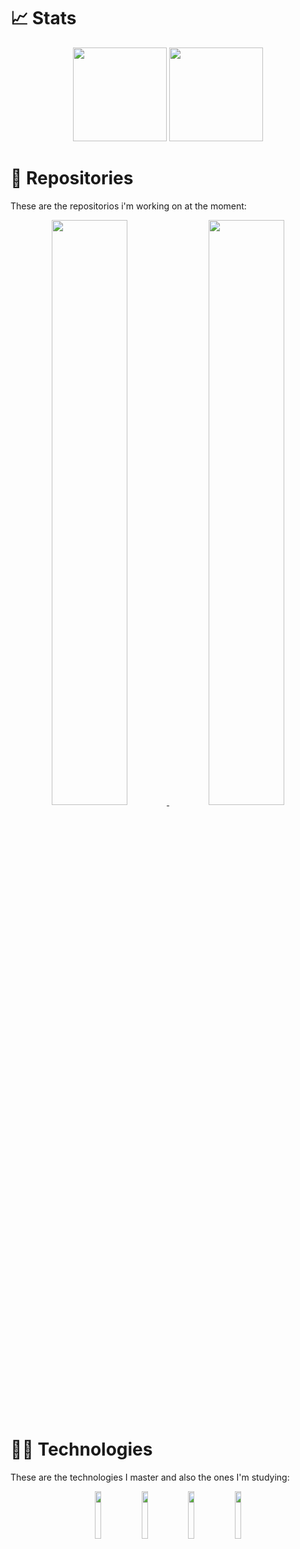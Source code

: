 
# 📈 Stats
<div align="center">
<img height=150px src="https://github-readme-stats.vercel.app/api?username=artuenric&show_icons=true&count_private=true&theme=merko&title_color=58A348">
<img height=150px src="https://github-readme-stats.vercel.app/api/top-langs/?username=artuenric&theme=merko&title_color=58A348&include_all_commits=true&count_private=true&layout=compact">
</div>

# 📂 Repositories
These are the repositorios i'm working on at the moment:

<div align="center"> 
<a href="//github.com/artuenric/Quantum-Circuits"> 
  <img width=49% src="https://github-readme-stats.vercel.app/api/pin/?username=artuenric&repo=Quantum-Circuits&theme=merko&title_color=58A348">
</a>
<a href="//github.com/artuenric/CS50"> 
<img width=49% src="https://github-readme-stats.vercel.app/api/pin/?username=artuenric&repo=CS50&theme=merko&title_color=58A348">
</a> 
</div>

# 👨‍💻 Technologies

These are the technologies I master and also the ones I'm studying:

<div align="center">
<img width=14% src="https://cdn.jsdelivr.net/gh/devicons/devicon/icons/c/c-original.svg" />
<img width=14% src="https://cdn.jsdelivr.net/gh/devicons/devicon/icons/python/python-original.svg" />
<img width=14% src="https://cdn.jsdelivr.net/gh/devicons/devicon/icons/html5/html5-original.svg" />
<img width=14% src="https://cdn.jsdelivr.net/gh/devicons/devicon/icons/css3/css3-original.svg" />
</div>
